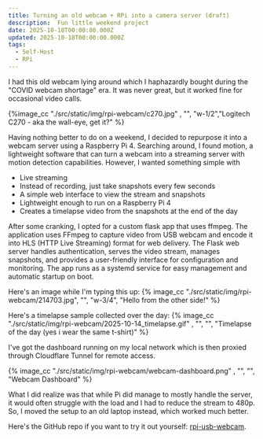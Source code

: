 ```yaml
---
title: Turning an old webcam + RPi into a camera server (draft)
description:  Fun little weekend project
date: 2025-10-18T00:00:00.000Z
updated: 2025-10-18T00:00:00.000Z
tags:
  - Self-Host
  - RPi
---
```


I had this old webcam lying around which I haphazardly bought during the "COVID webcam shortage" era. It was never great, but it worked fine for occasional video calls.

{%image_cc "./src/static/img/rpi-webcam/c270.jpg"  , "", "w-1/2","Logitech C270 - aka the wall-eye, get it?" %}

Having nothing better to do on a weekend, I decided to repurpose it into a webcam server using a Raspberry Pi 4. Searching around, I found motion, a lightweight software that can turn a webcam into a streaming server with motion detection capabilities. However, I wanted something simple with
- Live streaming
- Instead of recording, just take snapshots every few seconds
- A simple web interface to view the stream and snapshots
- Lightweight enough to run on a Raspberry Pi 4
- Creates a timelapse video from the snapshots at the end of the day

After some cranking, I opted for a custom flask app that uses ffmpeg. The application uses FFmpeg to capture video from USB webcam and encode it into HLS (HTTP Live Streaming) format for web delivery. The Flask web server handles authentication, serves the video stream, manages snapshots, and provides a user-friendly interface for configuration and monitoring. The app runs as a systemd service for easy management and automatic startup on boot.

Here's an image while I'm typing this up:
{% image_cc  "./src/static/img/rpi-webcam/214703.jpg", "", "w-3/4", "Hello from the other side!" %}

Here's a timelapse sample collected over the day:
{% image_cc "./src/static/img/rpi-webcam/2025-10-14_timelapse.gif" , "", "", "Timelapse of the day (yes i wear the same t-shirt)" %}

I've got the dashboard running on my local network which is then proxied through Cloudflare Tunnel for remote access.

{% image_cc "./src/static/img/rpi-webcam/webcam-dashboard.png" , "", "", "Webcam Dashboard" %}

What I did realize was that while Pi did manage to mostly handle the server, it would often struggle with the load and I had to reduce the stream to 480p. So, I moved the setup to an old laptop instead, which worked much better.

Here's the GitHub repo if you want to try it out yourself:
[rpi-usb-webcam](https://github.com/carteakey/rpi-usb-webcam).